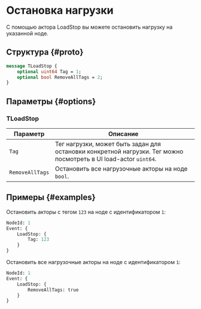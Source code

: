 # Остановка нагрузки

С помощью актора LoadStop вы можете остановить нагрузку на указанной ноде.

## Структура {#proto}

```proto
message TLoadStop {
    optional uint64 Tag = 1;
    optional bool RemoveAllTags = 2;
}
```

## Параметры {#options}

### TLoadStop

Параметр | Описание
--- | ---
`Tag` | Тег нагрузки, может быть задан для остановки конкретной нагрузки. Тег можно посмотреть в UI load-actor `uint64`.
`RemoveAllTags` | Остановить все нагрузочные акторы на ноде `bool`.

## Примеры {#examples}

Остановить акторы с тегом `123` на ноде с идентификатором `1`:

```proto
NodeId: 1
Event: {
    LoadStop: {
        Tag: 123
    }
}
```

Остановить все нагрузочные акторы на ноде с идентификатором `1`:

```proto
NodeId: 1
Event: {
    LoadStop: {
        RemoveAllTags: true
    }
}
```
